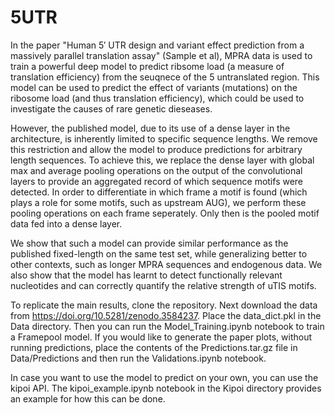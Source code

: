 # 5UTR

In the paper "Human 5′ UTR design and variant effect prediction from a massively parallel translation assay" (Sample et al), MPRA data is used to train a powerful deep model to predict ribsome load (a measure of translation efficiency) from the seuqnece of the 5 untranslated region. This model can be used to predict the effect of variants (mutations) on the ribosome load (and thus translation efficiency), which could be used to investigate the causes of rare genetic dieseases.

However, the published model, due to its use of a dense layer in the architecture, is inherently limited to specific sequence lengths. We remove this restriction and allow the model to produce predictions for arbitrary length sequences. To achieve this, we replace the dense layer with global max and average pooling operations on the output of the convolutional layers to provide an aggregated record of which sequence motifs were detected. In order to differentiate in which frame a motif is found (which plays a role for some motifs, such as upstream AUG), we perform these pooling operations on each frame seperately. Only then is the pooled motif data fed into a dense layer.

We show that such a model can provide similar performance as the published fixed-length on the same test set, while generalizing better to other contexts, such as longer MPRA sequences and endogenous data. We also show that the model has learnt to detect functionally relevant nucleotides and can correctly quantify the relative strength of uTIS motifs.

To replicate the main results, clone the repository. Next download the data from https://doi.org/10.5281/zenodo.3584237. Place the data_dict.pkl in the Data directory. Then you can run the Model_Training.ipynb notebook to train a Framepool model. If you would like to generate the paper plots, without running predictions, place the contents of the Predictions.tar.gz file in Data/Predictions and then run the Validations.ipynb notebook. 

In case you want to use the model to predict on your own, you can use the kipoi API. The kipoi_example.ipynb notebook in the Kipoi directory provides an example for how this can be done.

